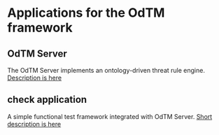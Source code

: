 
# Applications for the OdTM framework

## OdTM Server

The OdTM Server implements an ontology-driven threat rule engine.
[Description is here](OdTMServer/README.md)


## check application

A simple functional test framework integrated with OdTM Server. 
[Short description is here](checkApplication/README.md)


